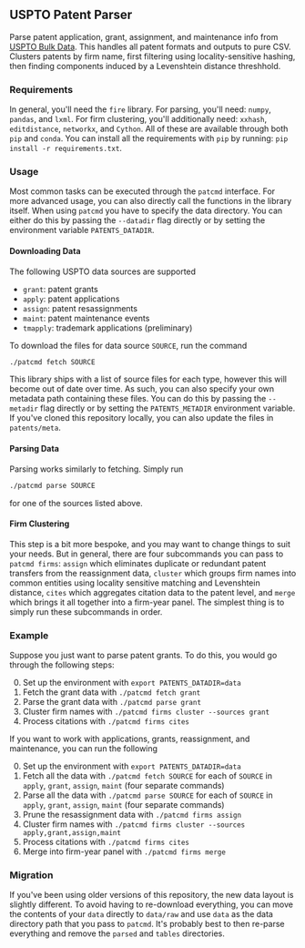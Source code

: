 ## USPTO Patent Parser

Parse patent application, grant, assignment, and maintenance info from [USPTO Bulk Data](https://bulkdata.uspto.gov/). This handles all patent formats and outputs to pure CSV. Clusters patents by firm name, first filtering using locality-sensitive hashing, then finding components induced by a Levenshtein distance threshhold.

### Requirements

In general, you'll need the `fire` library. For parsing, you'll need: `numpy`, `pandas`, and `lxml`. For firm clustering, you'll additionally need: `xxhash`, `editdistance`, `networkx`, and `Cython`. All of these are available through both `pip` and `conda`. You can install all the requirements with `pip` by running: `pip install -r requirements.txt`.

### Usage

Most common tasks can be executed through the `patcmd` interface. For more advanced usage, you can also directly call the functions in the library itself. When using `patcmd` you have to specify the data directory. You can either do this by passing the `--datadir` flag directly or by setting the environment variable `PATENTS_DATADIR`.

#### Downloading Data

The following USPTO data sources are supported
- `grant`: patent grants
- `apply`: patent applications
- `assign`: patent resassignments
- `maint`: patent maintenance events
- `tmapply`: trademark applications (preliminary)

To download the files for data source `SOURCE`, run the command
``` bash
./patcmd fetch SOURCE
```

This library ships with a list of source files for each type, however this will become out of date over time. As such, you can also specify your own metadata path containing these files. You can do this by passing the `--metadir` flag directly or by setting the `PATENTS_METADIR` environment variable. If you've cloned this repository locally, you can also update the files in `patents/meta`.

#### Parsing Data

Parsing works similarly to fetching. Simply run
``` bash
./patcmd parse SOURCE
```
for one of the sources listed above.

#### Firm Clustering

This step is a bit more bespoke, and you may want to change things to suit your needs. But in general, there are four subcommands you can pass to `patcmd firms`: `assign` which eliminates duplicate or redundant patent transfers from the reassignment data, `cluster` which groups firm names into common entities using locality sensitive matching and Levenshtein distance, `cites` which aggregates citation data to the patent level, and `merge` which brings it all together into a firm-year panel. The simplest thing is to simply run these subcommands in order.

### Example

Suppose you just want to parse patent grants. To do this, you would go through the following steps:

0. Set up the environment with `export PATENTS_DATADIR=data`
1. Fetch the grant data with `./patcmd fetch grant`
2. Parse the grant data with `./patcmd parse grant`
4. Cluster firm names with `./patcmd firms cluster --sources grant`
5. Process citations with `./patcmd firms cites`

If you want to work with applications, grants, reassignment, and maintenance, you can run the following

0. Set up the environment with `export PATENTS_DATADIR=data`
1. Fetch all the data with `./patcmd fetch SOURCE` for each of `SOURCE` in `apply`, `grant`, `assign`, `maint` (four separate commands)
2. Parse all the data with `./patcmd parse SOURCE` for each of `SOURCE` in `apply`, `grant`, `assign`, `maint` (four separate commands)
3. Prune the resassignment data with `./patcmd firms assign`
4. Cluster firm names with `./patcmd firms cluster --sources apply,grant,assign,maint`
5. Process citations with `./patcmd firms cites`
6. Merge into firm-year panel with `./patcmd firms merge`

### Migration

If you've been using older versions of this repository, the new data layout is slightly different. To avoid having to re-download everything, you can move the contents of your `data` directly to `data/raw` and use `data` as the data directory path that you pass to `patcmd`. It's probably best to then re-parse everything and remove the `parsed` and `tables` directories.
